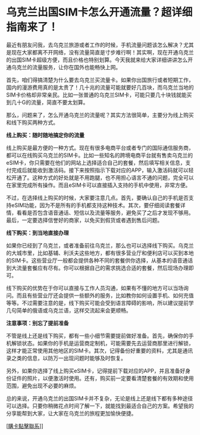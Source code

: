 # 乌克兰出国SIM卡怎么开通流量？超详细指南来了！

最近有朋友问我，去乌克兰旅游或者工作的时候，手机流量问题该怎么解决？尤其是现在大家都离不开网络，没有流量简直是寸步难行啊！其实啊，现在开通乌克兰的出国SIM卡超级方便，而且价格也特别划算。今天我就来给大家详细讲讲怎么开通乌克兰的流量服务，让你在国外也能畅快上网。

首先，咱们得搞清楚为什么要去乌克兰买流量卡。如果你出国旅行或者短期工作，国内的漫游费用真的是太贵了！几十兆的流量可能就要好几百块，而乌克兰当地的SIM卡价格却非常亲民。比如一张普通的乌克兰SIM卡，可能只要几十块钱就能买到几十G的流量，简直不要太划算。

那么，问题来了，怎么开通乌克兰的流量呢？其实方法很简单，主要分为线上购买和线下购买两种方式。

**线上购买：随时随地搞定你的流量**

线上购买是最方便的一种方式。现在有很多电商平台或者专门的国际通信服务商，都可以在线购买乌克兰的SIM卡。比如一些知名的跨境电商平台就有售卖乌克兰的eSIM卡，你只需要在他们的网站上选择适合自己的套餐，然后填写相关信息，支付完成后就能收到激活码。接下来按照指示下载对应的APP，输入激活码就可以轻松开通了。这种方式的好处就是不用跑腿，也不用担心语言不通的问题，完全可以在家里完成所有操作。而且eSIM卡可以直接插入支持的手机中使用，非常方便。

不过，在选择线上购买的时候，大家要注意几点。首先，要确认自己的手机是否支持eSIM功能，因为不是所有的手机都支持这种技术。其次，要仔细阅读套餐详情，看看是否包含语音通话、短信以及流量等服务，避免买了之后才发现不够用。最后，一定要选择信誉好的商家，以免买到假货或者遇到售后问题。

**线下购买：到当地直接办理**

如果你已经到了乌克兰，或者准备前往乌克兰，那么也可以选择线下购买。乌克兰的大城市里，比如基辅、利沃夫这些地方，都有很多营业厅和便利店可以买到本地的SIM卡。这些营业厅一般都会提供各种不同的套餐供你选择，从基本的语音通话到大流量套餐应有尽有。你可以根据自己的需求挑选合适的套餐，然后现场办理即可。

线下购买的优势在于你可以直接与工作人员沟通，如果有不懂的地方可以当场询问。而且有些营业厅还会提供一些额外的服务，比如教你如何设置手机、如何充值等等。不过需要注意的是，线下购买可能会受到语言障碍的影响，所以建议提前学几句简单的俄语或乌克兰语，这样交流起来会更顺畅。

**注意事项：别忘了提前准备**

不管是线上还是线下购买，都有一些小细节需要提前做好准备。首先，确保你的手机解锁状态。如果你的手机是运营商定制机，可能需要先去运营商那里进行解锁，这样才能正常使用其他地区的SIM卡。其次，记得备份好重要的资料，尤其是通讯录之类的信息，以防万一出现问题时能够及时恢复。

另外，如果你选择了线上购买eSIM卡，记得提前下载对应的APP，并且准备好身份证件的照片，以便激活时使用。还有，购买前一定要看清楚套餐的有效期和使用范围，避免出现不必要的麻烦。

总的来说，开通乌克兰的出国SIM卡并不复杂，无论是线上还是线下都有多种途径可以选择。只要你稍微花点时间了解一下，就能找到最适合自己的方案。希望我的分享能帮到大家，让大家在乌克兰的旅程更加愉快便捷。

[[購卡點擊聯系](https://t.me/s/esim1088)]]